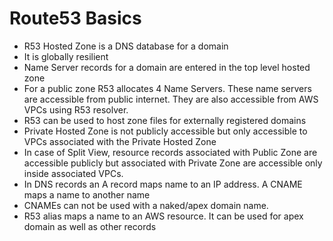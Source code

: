 # Route53 Basics

* R53 Hosted Zone is a DNS database for a domain
* It is globally resilient  
* Name Server records for a domain are entered in the top level hosted zone
* For a public zone R53 allocates 4 Name Servers. These name servers are accessible from public internet. They are also accessible from AWS VPCs using R53 resolver.
* R53 can be used to host zone files for externally registered domains
* Private Hosted Zone is not publicly accessible but only accessible to VPCs associated with the Private Hosted Zone
* In case of Split View, resource records associated with Public Zone are accessible publicly but associated with Private Zone are accessible only inside associated VPCs.
* In DNS records an A record maps name to an IP address. A CNAME maps a name to another name
* CNAMEs can not be used with a naked/apex domain name.
* R53 alias maps a name to an AWS resource. It can be used for apex domain as well as other records